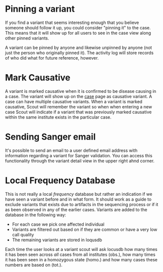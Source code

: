 # Pinning a variant
If you find a variant that seems interesting enough that you believe someone should follow it up, you could consider "pinning it" to the case. This means that it will show up for all users to see in the case view along other pinned variants.

A variant can be pinned by anyone and likewise unpinned by anyone (not just the person who originally pinned it). The activity log will store records of who did what for future reference, however.

# Mark Causative
A variant is marked causative when it is confirmed to be disease causing in a case. The variant will show up on the [case](cases.md) page as causative variant. A case can have multiple causative variants.
When a variant is marked causative, Scout will remember the variant so when when entering a new case Scout will indicate if a variant that was previously marked causative within the same institute exists in the particular case.


# Sending Sanger email
It's possible to send an email to a user defined email address with information regarding a variant for Sanger validation. You can access this functionality through the variant detail view in the upper right ahnd corner.

# Local Frequency Database
This is not really a local *frequency* database but rather an indication if we have seen a variant before and in what form. It should work as a guide to exclude variants that exists due to artifacts in the sequencing process or if it as been observed in any of the earlier cases.
Variants are added to the database in the following way:

- For each case we pick one affected individual
- Variants are filtered out based on if they are common or have a very low call quality
- The remaining variants are stored in loqusdb

Each time the user looks at a variant scout will ask locusdb how many times it has been seen across *all* cases from all institutes (obs.), how many times it has been seen in a homozygous state (homo.) and how many cases these numbers are based on (tot.).